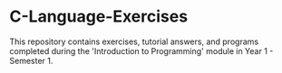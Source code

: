 # C-Language-Exercises

This repository contains exercises, tutorial answers, and programs completed during the 'Introduction to Programming' module in Year 1 - Semester 1.
